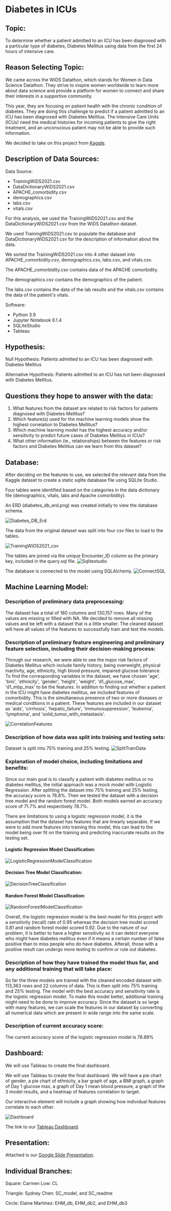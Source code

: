 # Diabetes in ICUs

## Topic:
To determine whether a patient admitted to an ICU has been diagnosed with a particular type of diabetes, Diabetes Mellitus using data from the first 24 hours of intensive care.

## Reason Selecting Topic:
We came across the WiDS Datathon, which stands for Women in Data Science Datathon. They strive to inspire women worldwide to learn more about data science and provide a platform for women to connect and share their interests in a supportive community.

This year, they are focusing on patient health with the chronic condition of diabetes. They are doing this challenge to predict if a patient admitted to an ICU has been diagnosed with Diabetes Mellitus. The Intensive Care Units (ICUs) need the medical histories for incoming patients to give the right treatment, and an unconscious patient may not be able to provide such information. 

We decided to take on this project from [Kaggle](https://www.kaggle.com/c/widsdatathon2021/).

## Description of Data Sources: 
Data Source:
- TrainingWiDS2021.csv
- DataDictionaryWiDS2021.csv 
- APACHE_comorbidity.csv
- demographics.csv
- labs.csv
- vitals.csv

For this analysis, we used the TrainingWiDS2021.csv and the DataDictionaryWiDS2021.csv from the WiDS Datathon dataset. 

We used TrainingWiDS2021.csv to populate the database and DataDictionaryWiDS2021.csv for the description of information about the data. 

We sorted the TrainingWiDS2021.csv into 4 other dataset into APACHE_comorbidity.csv, demographics.csv, labs.csv, and vitals.csv. 

The APACHE_comorbidity.csv contains data of the APACHE comorbidity. 

The demographics.csv contains the demographics of the patient. 

The labs.csv contains the data of the lab results and the vitals.csv contains the data of the patient's vitals.

Software: 
- Python 3.9
- Jupyter Notebook 6.1.4
- SQLiteStudio
- Tableau

## Hypothesis:

Null Hypothesis: 
Patients admitted to an ICU has been diagnosed with Diabetes Mellitus

Alternative Hypothesis: 
Patients admitted to an ICU has not been diagnosed with Diabetes Mellitus.


## Questions they hope to answer with the data:

1. What features from the dataset are related to risk factors for patients diagnosed with Diabetes Mellitus?
2. Which feature(s) used for the machine learning models show the highest correlation to Diabetes Mellitus?
3. Which machine learning model has the highest accuracy and/or sensitivity to predict future cases of Diabetes Mellitus in ICUs?
4. What other information (ie., relationships) between the features or risk factors and Diabetes Mellitus can we learn from this dataset?

## Database:

 After deciding on the features to use, we selected the relevant data from the Kaggle dataset to create a static sqlite database file using SQLite Studio. 

 Four tables were identified based on the categories in the data dictionary file (demographics, vitals, labs and Apache comorbidity).  

 An ERD (diabetes_db_erd.png) was created initially to view the database schema. 

 ![Diabetes_DB_Erd](./Database/diabetes_db_erd.png)

 The data from the original dataset was split into four csv files to load to the tables. 

 ![TrainingWiDS2021_csv](./Images/TrainingWiDS2021_csv.png)

 The tables are joined via the unique Encounter_ID column as the primary key, included in the query.sql file. 
 ![Sqlitestudio](./Images/sqlitestudio.png)

 The database is connected to the model using SQLAlchemy.
![ConnectSQL](./Images/ConnectSQL.png)

## Machine Learning Model:

### Description of preliminary data preprocessing: 
The dataset has a total of 180 columns and 130,157 rows. Many of the values are missing or filled with NA. We decided to remove all missing values and be left with a dataset that is a little smaller. The cleaned dataset will have all values of the features to successfully train and test the models. 

### Description of preliminary feature engineering and preliminary feature selection, including their decision-making process: 
Through our research, we were able to see the major risk factors of Diabetes Mellitus which include family history, being overweight, physical inactivity, age, ethnicity, high blood pressure, impaired glucose tolerance. To find the corresponding variables in the dataset, we have chosen 'age', 'bmi', 'ethnicity', 'gender', 'height', 'weight', 'd1_glucose_max', 'd1_mbp_max' to be the features. In addition to finding out whether a patient in the ICU might have diabetes mellitus, we included features of comorbidity. This is the simultaneous presence of two or more diseases or medical conditions in a patient. These features are included in our dataset as 'aids', 'cirrhosis', 'hepatic_failure', 'immunosuppression', 'leukemia', 'lymphoma', and 'solid_tumor_with_metastasis'.

![CorrelationFeatures](./Images/CorrelationFeatures.png)

### Description of how data was split into training and testing sets:
Dataset is split into 75% training and 25% testing. 
![SplitTrainData](./Images/SplitTrainData.png)

### Explanation of model choice, including limitations and benefits:
Since our main goal is to classify a patient with diabetes mellitus or no diabetes mellitus, the initial approach was a mock model with Logistic Regression. After splitting the dataset into 75% training and 25% testing, the accuracy score is 78.8%. Then we tested the dataset with a decision tree model and the random forest model. Both models earned an accuracy score of 71.7% and respectively 78.7%. 

There are limitations to using a logistic regression model, it is the assumption that the dataset has features that are linearly separable. If we were to add more features into training this model, this can lead to the model being over fit on the training and predicting inaccurate results on the testing set.


#### Logistic Regression Model Classification:
![LogisticRegressionModelClassification](./Images/LogisticRegressionModelClassification.png)

#### Decision Tree Model Classification:
![DecisionTreeClassification](./Images/DecisionTreeClassification.png)

#### Random Forest Model Classification:
![RandomForestModelClassification](./Images/RandomForestModelClassification.png)

Overall, the logistic regression model is the best model for this project with a sensitivity (recall) rate of 0.95 whereas the decision tree model scored 0.81 and random forest model scored 0.92. Due to the nature of our problem, it is better to have a higher sensitivity so it can detect everyone who might have diabetes mellitus even if it means a certain number of false positive than to miss people who do have diabetes. Afterall, those with a positive result can undergo more testing to confirm or rule out diabetes.

### Description of how they have trained the model thus far, and any additional training that will take place:
So far the three models are trained with the cleaned encoded dataset with 113,363 rows and 22 columns of data. This is then split into 75% training and 25% testing. The model with the best accuracy and sensitivity rate is the logistic regression model. To make this model better, additional training might need to be done to improve accuracy. Since the dataset is so large with many features, we can scale the features in our dataset by converting all numerical data which are present in wide range into the same scale. 

### Description of current accuracy score:
The current accuracy score of the logistic regression model is 78.89%

## Dashboard:
We will use Tableau to create the final dashboard.

We will use Tableau to create the final dashboard. We will have a pie chart of gender, a pie chart of ethnicity, a bar graph of age, a BMI graph, a graph of Day 1 glucose max, a graph of Day 1 mean blood pressure, a graph of the 3 model results, and a heatmap of features correlation to target.

Our interactive element will include a graph showing how individual features correlate to each other.

![Dashboard](./Images/dashboard.png)

The link to our [Tableau Dashboard](https://public.tableau.com/profile/elaine.hm#!/vizhome/DiabetesPredictionsinICUs_16151380753230/DiabetesPredictorsinICU?publish=yes).


## Presentation:
Attached is our [Google Slide Presentation](https://docs.google.com/presentation/d/1SHAZMGU8j-jV8phY3CD1I5t1VpVGjprBJdyDsmeiYfk/edit#slide=id.gc3e862a1f2_0_36).


## Individual Branches:
Square: Carmen Low: CL

Triangle: Sydney Chen: SC_model, and SC_readme

Circle: Elaine Martinez: EHM_db, EHM_db2, and EHM_db3

